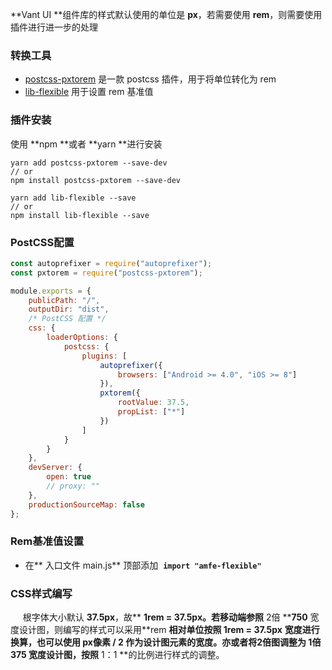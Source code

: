 **Vant UI **组件库的样式默认使用的单位是 **px**，若需要使用 **rem**，则需要使用插件进行进一步的处理
### 转换工具

- [postcss-pxtorem](https://github.com/cuth/postcss-pxtorem) 是一款 postcss 插件，用于将单位转化为 rem
- [lib-flexible](https://github.com/amfe/lib-flexible) 用于设置 rem 基准值
### 插件安装
使用 **npm **或者 **yarn **进行安装
```shell
yarn add postcss-pxtorem --save-dev
// or
npm install postcss-pxtorem --save-dev

yarn add lib-flexible --save
// or
npm install lib-flexible --save

```
### PostCSS配置
```javascript
const autoprefixer = require("autoprefixer");
const pxtorem = require("postcss-pxtorem");

module.exports = {
	publicPath: "/",
	outputDir: "dist",
	/* PostCSS 配置 */
	css: {
		loaderOptions: {
			postcss: {
				plugins: [
					autoprefixer({
						browsers: ["Android >= 4.0", "iOS >= 8"]
					}),
					pxtorem({
						rootValue: 37.5,
						propList: ["*"]
					})
				]
			}
		}
	},
	devServer: {
		open: true
		// proxy: ""
	},
	productionSourceMap: false
};
```
### Rem基准值设置

- 在** 入口文件 main.js** 顶部添加  **`import "amfe-flexible"`** 
### CSS样式编写
     根字体大小默认 **37.5px**，故** ****1rem = 37.5px**。若移动端参照** 2倍 ****750** 宽度设计图，则编写的样式可以采用**rem **相对单位按照 **1rem = 37.5px**** **宽度进行换算，也可以使用 **px像素 / 2** 作为设计图元素的宽度。亦或者将2倍图调整为 **1倍 375** 宽度设计图，按照** 1：1 **的比例进行样式的调整。
